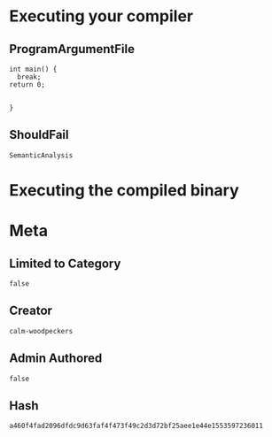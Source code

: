# Executing your compiler

## ProgramArgumentFile

```
int main() {
  break;
return 0;


}
```

## ShouldFail

```
SemanticAnalysis
```

# Executing the compiled binary

# Meta

## Limited to Category

```
false
```

## Creator

```
calm-woodpeckers
```

## Admin Authored

```
false
```

## Hash

```
a460f4fad2096dfdc9d63faf4f473f49c2d3d72bf25aee1e44e1553597236011
```
